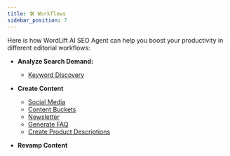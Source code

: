 ```yaml
---
title: 🛠️ Workflows
sidebar_position: 7
---
```


Here is how WordLift AI SEO Agent can help you boost your productivity in different editorial workflows:

- **Analyze Search Demand:**
    - [Keyword Discovery](./workflows/keyword-discovery.md)

- **Create Content**
    - [Social Media](./workflows/create-social-media-posts.md)
    - [Content Buckets](./workflows/create-social-media-content-buckets.md)
    - [Newsletter](./workflows/ideas-for-newsletters.md)
    - [Generate FAQ](./workflows/faq.md)
    - [Create Product Descriptions](./workflows/create-product-description.md)

- **Revamp Content**
